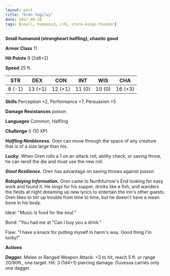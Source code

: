 ```yaml
---
layout: post
title: "Oren Yogilvy"
date: 2017-09-10
tags: [small, humanoid, cr0, storm-kings-thunder]
---
```


**Small humanoid (strongheart halfling), chaotic good**

**Armor Class** 11

**Hit Points** 9 (2d6+2)

**Speed** 25 ft.

|   STR   |   DEX   |   CON   |   INT   |   WIS   |   CHA   |
|:-----:|:-----:|:-----:|:-----:|:-----:|:-----:|
| 8 (-1) | 13 (+1) | 12 (+1) | 11 (0) | 10 (0) | 16 (+3) |

**Skills** Perception +2, Performance +7, Persuasion +5

**Damage Resistances** poison

**Languages** Common, Halfling

**Challenge** 0 (10 XP)

***Halfling Nimbleness.*** Oren can move through the space of any creature that is of a size large than his.

***Lucky.*** When Oren rolls a 1 on an attack roll, ability check, or saving throw, he can reroll the die and must use the new roll.

***Stout Resilience.*** Oren has advantage on saving throws against poison

***Roleplaying Information.*** Oren came to Nurthfurrow's End looking for easy work and found it. He sings for his supper, drinks like a fish, and wanders the fields at night dreaming up new lyrics to entertain the inn's other guests. Oren likes to stir up trouble from time to time, but he doesn't  have a mean bone in his body.

Ideal: "Music is food for the soul."

Bond: "You had me at "Can I buy you a drink."

Flaw: "I have a knack for putting myself in harm's way. Good thing I'm lucky!"

**Actions**

***Dagger.*** Melee or Ranged Weapon Attack: +3 to hit, reach 5 ft. or range 20/60ft., one target. Hit: 3 (1d4+1) piercing damage. Duvessa carries only one dagger.


